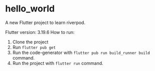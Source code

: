 # hello_world

A new Flutter project to learn riverpod.

Flutter version: 3.19.6
How to run:
1. Clone the project
2. Run `flutter pub get`
3. Run the code-generator with `flutter pub run build_runner build` command.
4. Run the project with `flutter run` command.
